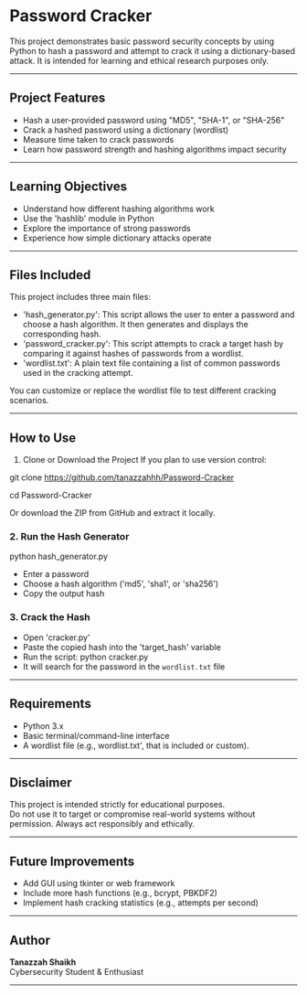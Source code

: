 # Password Cracker

This project demonstrates basic password security concepts by using Python to hash a password and attempt to crack it using a dictionary-based attack. It is intended for learning and ethical research purposes only. 

---

## Project Features

- Hash a user-provided password using "MD5", "SHA-1", or "SHA-256"
- Crack a hashed password using a dictionary (wordlist)
- Measure time taken to crack passwords
- Learn how password strength and hashing algorithms impact security

---

## Learning Objectives

- Understand how different hashing algorithms work
- Use the 'hashlib' module in Python
- Explore the importance of strong passwords
- Experience how simple dictionary attacks operate

---

## Files Included

This project includes three main files:

- 'hash_generator.py': This script allows the user to enter a password and choose a hash algorithm. It then generates and displays the corresponding hash.
- 'password_cracker.py': This script attempts to crack a target hash by comparing it against hashes of passwords from a wordlist.
- 'wordlist.txt': A plain text file containing a list of common passwords used in the cracking attempt.

You can customize or replace the wordlist file to test different cracking scenarios.

---

## How to Use

1. Clone or Download the Project
If you plan to use version control:

git clone https://github.com/tanazzahhh/Password-Cracker

cd Password-Cracker

Or download the ZIP from GitHub and extract it locally.

### 2. Run the Hash Generator

python hash_generator.py

- Enter a password
- Choose a hash algorithm ('md5', 'sha1', or 'sha256')
- Copy the output hash

### 3. Crack the Hash
- Open 'cracker.py'
- Paste the copied hash into the 'target_hash' variable
- Run the script: python cracker.py
- It will search for the password in the `wordlist.txt` file

---

## Requirements

- Python 3.x
- Basic terminal/command-line interface
- A wordlist file (e.g., wordlist.txt', that is included or custom).

---

## Disclaimer

This project is intended strictly for educational purposes.  
Do not use it to target or compromise real-world systems without permission. Always act responsibly and ethically.

---

## Future Improvements

- Add GUI using tkinter or web framework
- Include more hash functions (e.g., bcrypt, PBKDF2)
- Implement hash cracking statistics (e.g., attempts per second)

---

## Author

**Tanazzah Shaikh**  
Cybersecurity Student & Enthusiast

---


